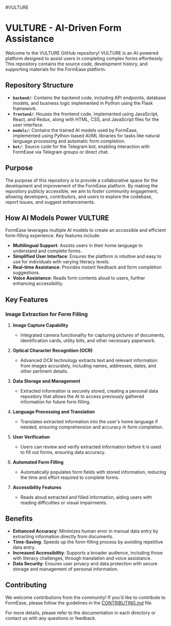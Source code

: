 #VULTURE

# VULTURE - AI-Driven Form Assistance

Welcome to the VULTURE GitHub repository! VULTURE is an AI-powered platform designed to assist users in completing complex forms effortlessly. This repository contains the source code, development history, and supporting materials for the FormEase platform.

## Repository Structure

- **`backend/`**: Contains the backend code, including API endpoints, database models, and business logic implemented in Python using the Flask framework.
- **`frontend/`**: Houses the frontend code, implemented using JavaScript, React, and Redux, along with HTML, CSS, and JavaScript files for the user interface.
- **`models/`**: Contains the trained AI models used by FormEase, implemented using Python-based AI/ML libraries for tasks like natural language processing and automatic form completion.
- **`bot/`**: Source code for the Telegram bot, enabling interaction with FormEase via Telegram groups or direct chat.

## Purpose

The purpose of this repository is to provide a collaborative space for the development and improvement of the FormEase platform. By making the repository publicly accessible, we aim to foster community engagement, allowing developers, contributors, and users to explore the codebase, report issues, and suggest enhancements.

## How AI Models Power VULTURE

FormEase leverages multiple AI models to create an accessible and efficient form-filling experience. Key features include:

- **Multilingual Support**: Assists users in their home language to understand and complete forms.
- **Simplified User Interface**: Ensures the platform is intuitive and easy to use for individuals with varying literacy levels.
- **Real-time Assistance**: Provides instant feedback and form completion suggestions.
- **Voice Assistance**: Reads form contents aloud to users, further enhancing accessibility.

## Key Features

### Image Extraction for Form Filling

1. **Image Capture Capability**
   - Integrated camera functionality for capturing pictures of documents, identification cards, utility bills, and other necessary paperwork.

2. **Optical Character Recognition (OCR)**
   - Advanced OCR technology extracts text and relevant information from images accurately, including names, addresses, dates, and other pertinent details.

3. **Data Storage and Management**
   - Extracted information is securely stored, creating a personal data repository that allows the AI to access previously gathered information for future form filling.

4. **Language Processing and Translation**
   - Translates extracted information into the user's home language if needed, ensuring comprehension and accuracy in form completion.

5. **User Verification**
   - Users can review and verify extracted information before it is used to fill out forms, ensuring data accuracy.

6. **Automated Form Filling**
   - Automatically populates form fields with stored information, reducing the time and effort required to complete forms.

7. **Accessibility Features**
   - Reads aloud extracted and filled information, aiding users with reading difficulties or visual impairments.

## Benefits

- **Enhanced Accuracy**: Minimizes human error in manual data entry by extracting information directly from documents.
- **Time-Saving**: Speeds up the form-filling process by avoiding repetitive data entry.
- **Increased Accessibility**: Supports a broader audience, including those with literacy challenges, through translation and voice assistance.
- **Data Security**: Ensures user privacy and data protection with secure storage and management of personal information.

## Contributing

We welcome contributions from the community! If you'd like to contribute to FormEase, please follow the guidelines in the [CONTRIBUTING.md](CONTRIBUTING.md) file.


For more details, please refer to the documentation in each directory or contact us with any questions or feedback.
